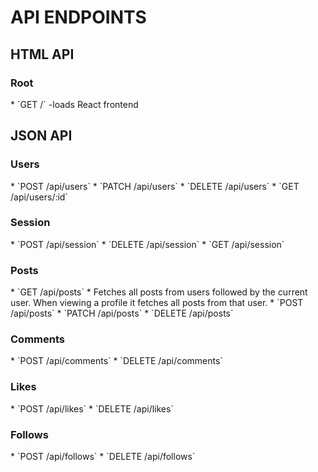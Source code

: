 <h1>API ENDPOINTS</h1>

<h2>HTML API</h2>

<h3>Root</h3>
  * `GET /` -loads React frontend

<h2>JSON API</h2>

<h3>Users</h3>
  * `POST /api/users`
  * `PATCH /api/users`
  * `DELETE /api/users`
  * `GET /api/users/:id`

<h3>Session</h3>
  * `POST /api/session`
  * `DELETE /api/session`
  * `GET /api/session`

<h3>Posts</h3>
  * `GET /api/posts`
    * Fetches all posts from users followed by the current user. When viewing a profile it fetches all posts from that user.
  * `POST /api/posts`
  * `PATCH /api/posts`
  * `DELETE /api/posts`

<h3>Comments</h3>
  * `POST /api/comments`
  * `DELETE /api/comments`

<h3>Likes</h3>
  * `POST /api/likes`
  * `DELETE /api/likes`

<h3>Follows</h3>
  * `POST /api/follows`
  * `DELETE /api/follows`
